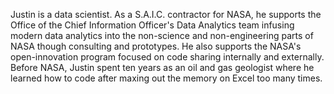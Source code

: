Justin is a data scientist. As a S.A.I.C. contractor for NASA, he supports the Office of the Chief Information Officer's Data Analytics team infusing modern data analytics into the non-science and non-engineering parts of NASA though consulting and prototypes. He also supports the NASA's open-innovation program focused on code sharing internally and externally. Before NASA, Justin spent ten years as an oil and gas geologist where he learned how to code after maxing out the memory on Excel too many times. 

